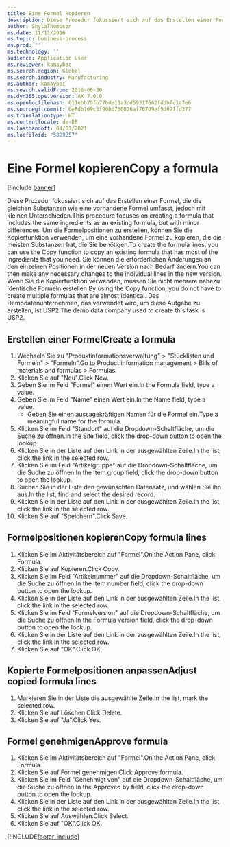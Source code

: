 ```yaml
---
title: Eine Formel kopieren
description: Diese Prozedur fokussiert sich auf das Erstellen einer Formel, die die gleichen Substanzen wie eine vorhandene Formel umfasst, jedoch mit kleinen Unterschieden.
author: ShylaThompson
ms.date: 11/11/2016
ms.topic: business-process
ms.prod: ''
ms.technology: ''
audience: Application User
ms.reviewer: kamaybac
ms.search.region: Global
ms.search.industry: Manufacturing
ms.author: kamaybac
ms.search.validFrom: 2016-06-30
ms.dyn365.ops.version: AX 7.0.0
ms.openlocfilehash: 611ebb79fb77bde13a3dd59317662fddbfc1a7e6
ms.sourcegitcommit: 0e8db169c3f90bd750826af76709ef5d621fd377
ms.translationtype: HT
ms.contentlocale: de-DE
ms.lasthandoff: 04/01/2021
ms.locfileid: "5829257"
---
```

# <a name="copy-a-formula"></a><span data-ttu-id="b92f2-103">Eine Formel kopieren</span><span class="sxs-lookup"><span data-stu-id="b92f2-103">Copy a formula</span></span>

[!include [banner](../../includes/banner.md)]

<span data-ttu-id="b92f2-104">Diese Prozedur fokussiert sich auf das Erstellen einer Formel, die die gleichen Substanzen wie eine vorhandene Formel umfasst, jedoch mit kleinen Unterschieden.</span><span class="sxs-lookup"><span data-stu-id="b92f2-104">This procedure focuses on creating a formula that includes the same ingredients as an existing formula, but with minor differences.</span></span> <span data-ttu-id="b92f2-105">Um die Formelpositionen zu erstellen, können Sie die Kopierfunktion verwenden, um eine vorhandene Formel zu kopieren, die die meisten Substanzen hat, die Sie benötigen.</span><span class="sxs-lookup"><span data-stu-id="b92f2-105">To create the formula lines, you can use the Copy function to copy an existing formula that has most of the ingredients that you need.</span></span> <span data-ttu-id="b92f2-106">Sie können die erforderlichen Änderungen an den einzelnen Positionen in der neuen Version nach Bedarf ändern.</span><span class="sxs-lookup"><span data-stu-id="b92f2-106">You can then make any necessary changes to the individual lines in the new version.</span></span> <span data-ttu-id="b92f2-107">Wenn Sie die Kopierfunktion verwenden, müssen Sie nicht mehrere nahezu identische Formeln erstellen.</span><span class="sxs-lookup"><span data-stu-id="b92f2-107">By using the Copy function, you do not have to create multiple formulas that are almost identical.</span></span> <span data-ttu-id="b92f2-108">Das Demodatenunternehmen, das verwendet wird, um diese Aufgabe zu erstellen, ist USP2.</span><span class="sxs-lookup"><span data-stu-id="b92f2-108">The demo data company used to create this task is USP2.</span></span>


## <a name="create-a-formula"></a><span data-ttu-id="b92f2-109">Erstellen einer Formel</span><span class="sxs-lookup"><span data-stu-id="b92f2-109">Create a formula</span></span>
1. <span data-ttu-id="b92f2-110">Wechseln Sie zu "Produktinformationsverwaltung" > "Stücklisten und Formeln" > "Formeln".</span><span class="sxs-lookup"><span data-stu-id="b92f2-110">Go to Product information management > Bills of materials and formulas > Formulas.</span></span>
2. <span data-ttu-id="b92f2-111">Klicken Sie auf "Neu".</span><span class="sxs-lookup"><span data-stu-id="b92f2-111">Click New.</span></span>
3. <span data-ttu-id="b92f2-112">Geben Sie im Feld "Formel" einen Wert ein.</span><span class="sxs-lookup"><span data-stu-id="b92f2-112">In the Formula field, type a value.</span></span>
4. <span data-ttu-id="b92f2-113">Geben Sie im Feld "Name" einen Wert ein.</span><span class="sxs-lookup"><span data-stu-id="b92f2-113">In the Name field, type a value.</span></span>
    * <span data-ttu-id="b92f2-114">Geben Sie einen aussagekräftigen Namen für die Formel ein.</span><span class="sxs-lookup"><span data-stu-id="b92f2-114">Type a meaningful name for the formula.</span></span>  
5. <span data-ttu-id="b92f2-115">Klicken Sie im Feld "Standort" auf die Dropdown-Schaltfläche, um die Suche zu öffnen.</span><span class="sxs-lookup"><span data-stu-id="b92f2-115">In the Site field, click the drop-down button to open the lookup.</span></span>
6. <span data-ttu-id="b92f2-116">Klicken Sie in der Liste auf den Link in der ausgewählten Zeile.</span><span class="sxs-lookup"><span data-stu-id="b92f2-116">In the list, click the link in the selected row.</span></span>
7. <span data-ttu-id="b92f2-117">Klicken Sie im Feld "Artikelgruppe" auf die Dropdown-Schaltfläche, um die Suche zu öffnen.</span><span class="sxs-lookup"><span data-stu-id="b92f2-117">In the Item group field, click the drop-down button to open the lookup.</span></span>
8. <span data-ttu-id="b92f2-118">Suchen Sie in der Liste den gewünschten Datensatz, und wählen Sie ihn aus.</span><span class="sxs-lookup"><span data-stu-id="b92f2-118">In the list, find and select the desired record.</span></span>
9. <span data-ttu-id="b92f2-119">Klicken Sie in der Liste auf den Link in der ausgewählten Zeile.</span><span class="sxs-lookup"><span data-stu-id="b92f2-119">In the list, click the link in the selected row.</span></span>
10. <span data-ttu-id="b92f2-120">Klicken Sie auf "Speichern".</span><span class="sxs-lookup"><span data-stu-id="b92f2-120">Click Save.</span></span>

## <a name="copy-formula-lines"></a><span data-ttu-id="b92f2-121">Formelpositionen kopieren</span><span class="sxs-lookup"><span data-stu-id="b92f2-121">Copy formula lines</span></span>
1. <span data-ttu-id="b92f2-122">Klicken Sie im Aktivitätsbereich auf "Formel".</span><span class="sxs-lookup"><span data-stu-id="b92f2-122">On the Action Pane, click Formula.</span></span>
2. <span data-ttu-id="b92f2-123">Klicken Sie auf Kopieren.</span><span class="sxs-lookup"><span data-stu-id="b92f2-123">Click Copy.</span></span>
3. <span data-ttu-id="b92f2-124">Klicken Sie im Feld "Artikelnummer" auf die Dropdown-Schaltfläche, um die Suche zu öffnen.</span><span class="sxs-lookup"><span data-stu-id="b92f2-124">In the Item number field, click the drop-down button to open the lookup.</span></span>
4. <span data-ttu-id="b92f2-125">Klicken Sie in der Liste auf den Link in der ausgewählten Zeile.</span><span class="sxs-lookup"><span data-stu-id="b92f2-125">In the list, click the link in the selected row.</span></span>
5. <span data-ttu-id="b92f2-126">Klicken Sie im Feld "Formelversion" auf die Dropdown-Schaltfläche, um die Suche zu öffnen.</span><span class="sxs-lookup"><span data-stu-id="b92f2-126">In the Formula version field, click the drop-down button to open the lookup.</span></span>
6. <span data-ttu-id="b92f2-127">Klicken Sie in der Liste auf den Link in der ausgewählten Zeile.</span><span class="sxs-lookup"><span data-stu-id="b92f2-127">In the list, click the link in the selected row.</span></span>
7. <span data-ttu-id="b92f2-128">Klicken Sie auf "OK".</span><span class="sxs-lookup"><span data-stu-id="b92f2-128">Click OK.</span></span>

## <a name="adjust-copied-formula-lines"></a><span data-ttu-id="b92f2-129">Kopierte Formelpositionen anpassen</span><span class="sxs-lookup"><span data-stu-id="b92f2-129">Adjust copied formula lines</span></span>
1. <span data-ttu-id="b92f2-130">Markieren Sie in der Liste die ausgewählte Zeile.</span><span class="sxs-lookup"><span data-stu-id="b92f2-130">In the list, mark the selected row.</span></span>
2. <span data-ttu-id="b92f2-131">Klicken Sie auf Löschen.</span><span class="sxs-lookup"><span data-stu-id="b92f2-131">Click Delete.</span></span>
3. <span data-ttu-id="b92f2-132">Klicken Sie auf "Ja".</span><span class="sxs-lookup"><span data-stu-id="b92f2-132">Click Yes.</span></span>

## <a name="approve-formula"></a><span data-ttu-id="b92f2-133">Formel genehmigen</span><span class="sxs-lookup"><span data-stu-id="b92f2-133">Approve formula</span></span>
1. <span data-ttu-id="b92f2-134">Klicken Sie im Aktivitätsbereich auf "Formel".</span><span class="sxs-lookup"><span data-stu-id="b92f2-134">On the Action Pane, click Formula.</span></span>
2. <span data-ttu-id="b92f2-135">Klicken Sie auf Formel genehmigen.</span><span class="sxs-lookup"><span data-stu-id="b92f2-135">Click Approve formula.</span></span>
3. <span data-ttu-id="b92f2-136">Klicken Sie im Feld "Genehmigt von" auf die Dropdown-Schaltfläche, um die Suche zu öffnen.</span><span class="sxs-lookup"><span data-stu-id="b92f2-136">In the Approved by field, click the drop-down button to open the lookup.</span></span>
4. <span data-ttu-id="b92f2-137">Klicken Sie in der Liste auf den Link in der ausgewählten Zeile.</span><span class="sxs-lookup"><span data-stu-id="b92f2-137">In the list, click the link in the selected row.</span></span>
5. <span data-ttu-id="b92f2-138">Klicken Sie auf Auswählen.</span><span class="sxs-lookup"><span data-stu-id="b92f2-138">Click Select.</span></span>
6. <span data-ttu-id="b92f2-139">Klicken Sie auf "OK".</span><span class="sxs-lookup"><span data-stu-id="b92f2-139">Click OK.</span></span>



[!INCLUDE[footer-include](../../../includes/footer-banner.md)]